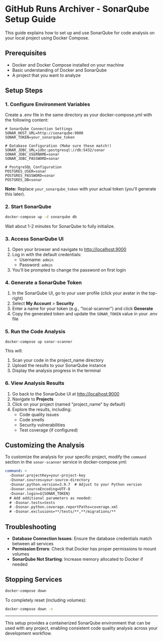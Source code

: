 # GitHub Runs Archiver - SonarQube Setup Guide

This guide explains how to set up and use SonarQube for code analysis on your local project using Docker Compose.

## Prerequisites

- Docker and Docker Compose installed on your machine
- Basic understanding of Docker and SonarQube
- A project that you want to analyze

## Setup Steps

### 1. Configure Environment Variables

Create a .env file in the same directory as your docker-compose.yml with the following content:

```properties
# SonarQube Connection Settings
SONAR_HOST_URL=http://sonarqube:9000
SONAR_TOKEN=your_sonarqube_token

# Database Configuration (Make sure these match!)
SONAR_JDBC_URL=jdbc:postgresql://db:5432/sonar
SONAR_JDBC_USERNAME=sonar
SONAR_JDBC_PASSWORD=sonar

# PostgreSQL Configuration
POSTGRES_USER=sonar
POSTGRES_PASSWORD=sonar
POSTGRES_DB=sonar
```

**Note:** Replace `your_sonarqube_token` with your actual token (you'll generate this later).

### 2. Start SonarQube

```bash
docker-compose up -d sonarqube db
```

Wait about 1-2 minutes for SonarQube to fully initialize.

### 3. Access SonarQube UI

1. Open your browser and navigate to [http://localhost:9000](http://localhost:9000)
2. Log in with the default credentials:
   - Username: `admin`
   - Password: `admin`
3. You'll be prompted to change the password on first login

### 4. Generate a SonarQube Token

1. In the SonarQube UI, go to your user profile (click your avatar in the top-right)
2. Select **My Account** > **Security**
3. Enter a name for your token (e.g., "local-scanner") and click **Generate**
4. Copy the generated token and update the `SONAR_TOKEN` value in your .env file

### 5. Run the Code Analysis

```bash
docker-compose up sonar-scanner
```

This will:
1. Scan your code in the project_name directory
2. Upload the results to your SonarQube instance
3. Display the analysis progress in the terminal

### 6. View Analysis Results

1. Go back to the SonarQube UI at [http://localhost:9000](http://localhost:9000)
2. Navigate to **Projects**
3. Click on your project (named "project_name" by default)
4. Explore the results, including:
   - Code quality issues
   - Code smells
   - Security vulnerabilities
   - Test coverage (if configured)

## Customizing the Analysis

To customize the analysis for your specific project, modify the `command` section in the `sonar-scanner` service in docker-compose.yml:

```yaml
command: >
  -Dsonar.projectKey=your-project-key
  -Dsonar.sources=your-source-directory
  -Dsonar.python.version=3.9.7  # Adjust to your Python version
  -Dsonar.sourceEncoding=UTF-8
  -Dsonar.login=${SONAR_TOKEN}
  # Add additional parameters as needed:
  # -Dsonar.tests=tests
  # -Dsonar.python.coverage.reportPaths=coverage.xml
  # -Dsonar.exclusions=**/tests/**,**/migrations/**
```

## Troubleshooting

- **Database Connection Issues**: Ensure the database credentials match between all services
- **Permission Errors**: Check that Docker has proper permissions to mount volumes
- **SonarQube Not Starting**: Increase memory allocated to Docker if needed

## Stopping Services

```bash
docker-compose down
```

To completely reset (including volumes):

```bash
docker-compose down -v
```

---

This setup provides a containerized SonarQube environment that can be used with any project, enabling consistent code quality analysis across your development workflow.
